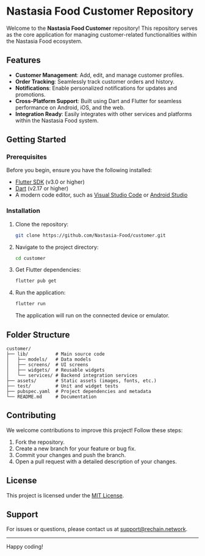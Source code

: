 # Nastasia Food Customer Repository

Welcome to the **Nastasia Food Customer** repository! This repository serves as the core application for managing customer-related functionalities within the Nastasia Food ecosystem.

## Features

- **Customer Management**: Add, edit, and manage customer profiles.
- **Order Tracking**: Seamlessly track customer orders and history.
- **Notifications**: Enable personalized notifications for updates and promotions.
- **Cross-Platform Support**: Built using Dart and Flutter for seamless performance on Android, iOS, and the web.
- **Integration Ready**: Easily integrates with other services and platforms within the Nastasia Food system.

## Getting Started

### Prerequisites

Before you begin, ensure you have the following installed:

- [Flutter SDK](https://flutter.dev/docs/get-started/install) (v3.0 or higher)
- [Dart](https://dart.dev/get-dart) (v2.17 or higher)
- A modern code editor, such as [Visual Studio Code](https://code.visualstudio.com/) or [Android Studio](https://developer.android.com/studio)

### Installation

1. Clone the repository:

   ```bash
   git clone https://github.com/Nastasia-Food/customer.git
   ```

2. Navigate to the project directory:

   ```bash
   cd customer
   ```

3. Get Flutter dependencies:

   ```bash
   flutter pub get
   ```

4. Run the application:

   ```bash
   flutter run
   ```

   The application will run on the connected device or emulator.

## Folder Structure

```plaintext
customer/
├── lib/          # Main source code
│   ├── models/   # Data models
│   ├── screens/  # UI screens
│   ├── widgets/  # Reusable widgets
│   └── services/ # Backend integration services
├── assets/       # Static assets (images, fonts, etc.)
├── test/         # Unit and widget tests
├── pubspec.yaml  # Project dependencies and metadata
└── README.md     # Documentation
```

## Contributing

We welcome contributions to improve this project! Follow these steps:

1. Fork the repository.
2. Create a new branch for your feature or bug fix.
3. Commit your changes and push the branch.
4. Open a pull request with a detailed description of your changes.

## License

This project is licensed under the [MIT License](LICENSE).

## Support

For issues or questions, please contact us at [support@rechain.network](mailto:support@rechain.network).

---

Happy coding!
